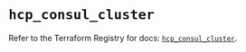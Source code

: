 # `hcp_consul_cluster`

Refer to the Terraform Registry for docs: [`hcp_consul_cluster`](https://registry.terraform.io/providers/hashicorp/hcp/0.84.1/docs/resources/consul_cluster).
